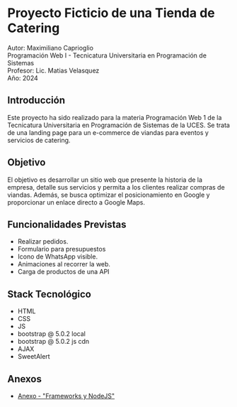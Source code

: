 # Proyecto Ficticio de una Tienda de Catering
Autor: Maximiliano Caprioglio<br>
Programación Web I - Tecnicatura Universitaria en Programación de Sistemas<br>
Profesor: Lic. Matias Velasquez<br>
Año: 2024<br>

## Introducción
Este proyecto ha sido realizado para la materia Programación Web 1 de la Tecnicatura Universitaria en Programación de Sistemas de la UCES. Se trata de una landing page para un e-commerce de viandas para eventos y servicios de catering.

## Objetivo
El objetivo es desarrollar un sitio web que presente la historia de la empresa, detalle sus servicios y permita a los clientes realizar compras de viandas. Además, se busca optimizar el posicionamiento en Google y proporcionar un enlace directo a Google Maps.

## Funcionalidades Previstas
- Realizar pedidos.
- Formulario para presupuestos
- Icono de WhatsApp visible.
- Animaciones al recorrer la web.
- Carga de productos de una API

## Stack Tecnológico
- HTML
- CSS
- JS
- bootstrap @ 5.0.2 local
- bootstrap @ 5.0.2 js cdn
- AJAX
- SweetAlert

## Anexos
- [Anexo - "Frameworks y NodeJS"](Anexos.md)
